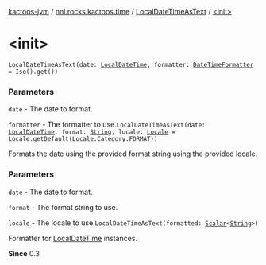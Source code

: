 [kactoos-jvm](../../index.md) / [nnl.rocks.kactoos.time](../index.md) / [LocalDateTimeAsText](index.md) / [&lt;init&gt;](./-init-.md)

# &lt;init&gt;

`LocalDateTimeAsText(date: `[`LocalDateTime`](http://docs.oracle.com/javase/8/docs/api/java/time/LocalDateTime.html)`, formatter: `[`DateTimeFormatter`](http://docs.oracle.com/javase/8/docs/api/java/time/format/DateTimeFormatter.html)` = Iso().get())`

### Parameters

`date` - The date to format.

`formatter` - The formatter to use.`LocalDateTimeAsText(date: `[`LocalDateTime`](http://docs.oracle.com/javase/8/docs/api/java/time/LocalDateTime.html)`, format: `[`String`](https://kotlinlang.org/api/latest/jvm/stdlib/kotlin/-string/index.html)`, locale: `[`Locale`](http://docs.oracle.com/javase/8/docs/api/java/util/Locale.html)` = Locale.getDefault(Locale.Category.FORMAT))`

Formats the date using the provided format string using the provided
locale.

### Parameters

`date` - The date to format.

`format` - The format string to use.

`locale` - The locale to use.`LocalDateTimeAsText(formatted: `[`Scalar`](../../nnl.rocks.kactoos/-scalar/index.md)`<`[`String`](https://kotlinlang.org/api/latest/jvm/stdlib/kotlin/-string/index.html)`>)`

Formatter for [LocalDateTime](http://docs.oracle.com/javase/8/docs/api/java/time/LocalDateTime.html) instances.

**Since**
0.3

